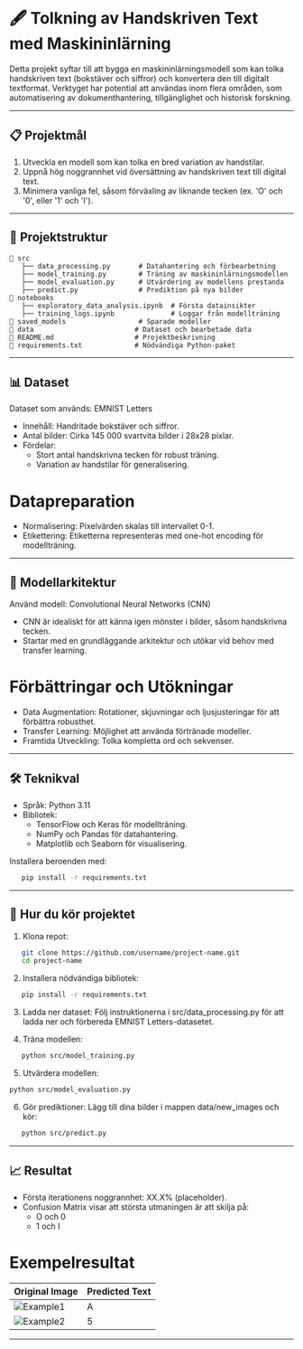 # 🖋️ Tolkning av Handskriven Text med Maskininlärning

Detta projekt syftar till att bygga en maskininlärningsmodell som kan tolka handskriven text (bokstäver och siffror) och konvertera den till digitalt textformat. Verktyget har potential att användas inom flera områden, som automatisering av dokumenthantering, tillgänglighet och historisk forskning.

---

## 📋 Projektmål
1. Utveckla en modell som kan tolka en bred variation av handstilar.
2. Uppnå hög noggrannhet vid översättning av handskriven text till digital text.
3. Minimera vanliga fel, såsom förväxling av liknande tecken (ex. 'O' och '0', eller '1' och 'I').

---

## 📂 Projektstruktur
```plaintext
📁 src
   ├── data_processing.py       # Datahantering och förbearbetning
   ├── model_training.py        # Träning av maskininlärningsmodellen
   ├── model_evaluation.py      # Utvärdering av modellens prestanda
   ├── predict.py               # Prediktion på nya bilder
📁 notebooks
   ├── exploratory_data_analysis.ipynb  # Första datainsikter
   ├── training_logs.ipynb              # Loggar från modellträning
📁 saved_models                  # Sparade modeller
📁 data                         # Dataset och bearbetade data
📄 README.md                    # Projektbeskrivning
📄 requirements.txt             # Nödvändiga Python-paket
```

---

## 📊 Dataset
Dataset som används: EMNIST Letters

   - Innehåll: Handritade bokstäver och siffror.
   - Antal bilder: Cirka 145 000 svartvita bilder i 28x28 pixlar.
   - Fördelar:
      - Stort antal handskrivna tecken för robust träning.
      - Variation av handstilar för generalisering.

# Datapreparation
   - Normalisering: Pixelvärden skalas till intervallet 0-1.
   - Etikettering: Etiketterna representeras med one-hot encoding för modellträning.

---

## 🧠 Modellarkitektur

Använd modell: Convolutional Neural Networks (CNN)

   - CNN är idealiskt för att känna igen mönster i bilder, såsom handskrivna tecken.
   - Startar med en grundläggande arkitektur och utökar vid behov med transfer learning.

# Förbättringar och Utökningar

   - Data Augmentation: Rotationer, skjuvningar och ljusjusteringar för att förbättra robusthet.
   - Transfer Learning: Möjlighet att använda förtränade modeller.
   - Framtida Utveckling: Tolka kompletta ord och sekvenser.

---


## 🛠️ Teknikval

- Språk: Python 3.11
- Bibliotek:
   - TensorFlow och Keras för modellträning.
   - NumPy och Pandas för datahantering.
   - Matplotlib och Seaborn för visualisering.

Installera beroenden med:

```bash
   pip install -r requirements.txt
```

---

## 🚀 Hur du kör projektet

1. Klona repot:
```bash
   git clone https://github.com/username/project-name.git
   cd project-name
```

2. Installera nödvändiga bibliotek:
```bash
   pip install -r requirements.txt
```

3. Ladda ner dataset: Följ instruktionerna i src/data_processing.py för att ladda ner och förbereda EMNIST Letters-datasetet.

4. Träna modellen:
```bash
   python src/model_training.py
```

5. Utvärdera modellen:
```bash
python src/model_evaluation.py
```

6. Gör prediktioner: Lägg till dina bilder i mappen data/new_images och kör:
```bash
   python src/predict.py
```

---

## 📈 Resultat

- Första iterationens noggrannhet: XX.X% (placeholder).
- Confusion Matrix visar att största utmaningen är att skilja på:
   - O och 0
   - 1 och I

# Exempelresultat
| Original Image  | Predicted Text  |
|-----------------|-----------------|
| ![Example1](examples/img1.png) | A |
| ![Example2](examples/img2.png) | 5 |

---

